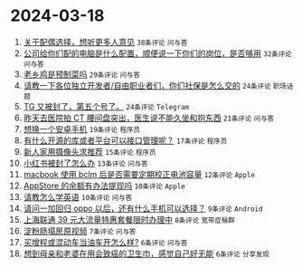 # 2024-03-18

1. [关于配偶选择，想听更多人意见](https://www.v2ex.com/t/1024591) `38条评论` `问与答`
1. [公司给你们配的电脑是什么配置，顺便说一下你们的岗位，是否够用](https://www.v2ex.com/t/1024571) `32条评论` `问与答`
1. [老乡鸡是预制菜吗](https://www.v2ex.com/t/1024570) `29条评论` `问与答`
1. [请教一下各位独立开发者/自由职业者们，你们社保是怎么交的](https://www.v2ex.com/t/1024562) `24条评论` `职场话题`
1. [TG 又被封了，第五个号了。](https://www.v2ex.com/t/1024560) `24条评论` `Telegram`
1. [昨天去医院拍 CT 腰间盘突出，医生说不能久坐和抱东西](https://www.v2ex.com/t/1024572) `21条评论` `问与答`
1. [想换一个安卓手机](https://www.v2ex.com/t/1024574) `19条评论` `程序员`
1. [有什么开源的库或者平台可以接口管理呢？](https://www.v2ex.com/t/1024556) `17条评论` `程序员`
1. [新人家用摄像头求推荐](https://www.v2ex.com/t/1024596) `15条评论` `程序员`
1. [小红书被封了怎么办](https://www.v2ex.com/t/1024566) `13条评论` `问与答`
1. [macbook 使用 bclm 后是否需要定期校正电池容量](https://www.v2ex.com/t/1024567) `12条评论` `Apple`
1. [AppStore 的余额有办法提现吗](https://www.v2ex.com/t/1024586) `10条评论` `Apple`
1. [请教怎么学英语](https://www.v2ex.com/t/1024557) `10条评论` `问与答`
1. [请问一加回归 oppo 以后，还有什么手机可以选择？](https://www.v2ex.com/t/1024584) `9条评论` `Android`
1. [上海联通 39 元大流量特惠套餐限时办理中](https://www.v2ex.com/t/1024569) `8条评论` `宽带症候群`
1. [淀粉肠塌房原视频](https://www.v2ex.com/t/1024576) `7条评论` `问与答`
1. [买增程或混动车当油车开怎么样?](https://www.v2ex.com/t/1024601) `6条评论` `问与答`
1. [想到母亲和老婆在用会致癌的卫生巾，感觉自己好无能](https://www.v2ex.com/t/1024582) `6条评论` `分享发现`
